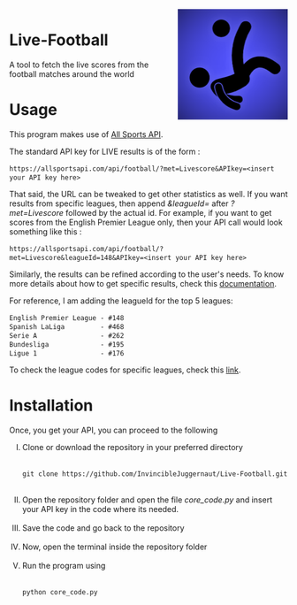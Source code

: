 <a href="">
<img src="Assets/logo.png" alt="Live-Footabll logo" title="" align="right" height="200" widht="200"></a>
<h1>Live-Football</h1>
<p>A tool to fetch the live scores from the football matches around the world</p>
<h1>Usage</h1>

<p> This program makes use of <a href="https://allsportsapi.com/">All Sports API</a>. 
<p> The standard API key for LIVE results is of the form : 
  
  ```
  https://allsportsapi.com/api/football/?met=Livescore&APIkey=<insert your API key here>
  ```
<p> That said, the URL can be tweaked to get other statistics as well. If you want results from specific leagues, then append <i>&leagueId=</i> after <i>?met=Livescore</i> followed by the actual id. For example, if you want to get scores from the English Premier League only, then your API call would look something like this :</p>

  ```
  https://allsportsapi.com/api/football/?met=Livescore&leagueId=148&APIkey=<insert your API key here>
  ```
<p> Similarly, the results can be refined according to the user's needs. To know more details about how to get specific results, check this <a href="https://allsportsapi.com/soccer-football-api-documentation">documentation</a>.</p>

<p> For reference, I am adding the leagueId for the top 5 leagues:</p>
  
  ``` 
  English Premier League - #148 
  Spanish LaLiga         - #468
  Serie A                - #262
  Bundesliga             - #195
  Ligue 1                - #176
  ```

<p> To check the league codes for specific leagues, check this <a href="https://allsportsapi.com/soccer-football-api-coverage">link</a>.</p>

<h1>Installation</h1>
<p> Once, you get your API, you can proceed to the following</p>
<ol type="I">
  <li> Clone or download the repository in your preferred directory</li><br>

  ```
  git clone https://github.com/InvincibleJuggernaut/Live-Football.git
  ```
  <br>
  <li> Open the repository folder and open the file <i>core_code.py</i> and insert your API key in the code where its needed.</li>
  <br>
  <li> Save the code and go back to the repository</li>
  <br>
  <li> Now, open the terminal inside the repository folder</li>
  <br>
  <li> Run the program using</li><br>  

```
python core_code.py
```
</ol>
